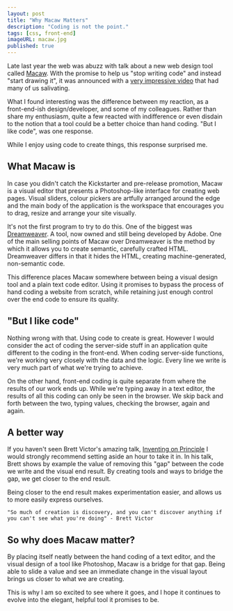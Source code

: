 ```yaml
---
layout: post
title: "Why Macaw Matters"
description: "Coding is not the point."
tags: [css, front-end]
imageURL: macaw.jpg
published: true
---
```


Late last year the web was abuzz with talk about a new web design tool called [Macaw](http://macaw.co). With the promise to help us "stop writing code" and instead "start drawing it", it was announced with a [very impressive video](http://macaw.co/peek/) that had many of us salivating.

What I found interesting was the difference between my reaction, as a front-end-ish design/developer, and some of my colleagues. Rather than share my enthusiasm, quite a few reacted with indifference or even disdain to the notion that a tool could be a better choice than hand coding. "But I like code", was one response.

While I enjoy using code to create things, this response surprised me.

## What Macaw is

In case you didn't catch the Kickstarter and pre-release promotion, Macaw is a visual editor that presents a Photoshop-like interface for creating web pages. Visual sliders, colour pickers are artfully arranged around the edge and the main body of the application is the workspace that encourages you to drag, resize and arrange your site visually.

It's not the first program to try to do this. One of the biggest was [Dreamweaver](http://www.adobe.com/ie/products/dreamweaver.html). A tool, now owned and still being developed by Adobe. One of the main selling points of Macaw over Dreamweaver is the method by which it allows you to create semantic, carefully crafted HTML. Dreamweaver differs in that it hides the HTML, creating machine-generated, non-semantic code.

This difference places Macaw somewhere between being a visual design tool and a plain text code editor. Using it promises to bypass the process of hand coding a website from scratch, while retaining just enough control over the end code to ensure its quality.

## "But I like code"

Nothing wrong with that. Using code to create is great. However I would consider the act of coding the server-side stuff in an application quite different to the coding in the front-end. When coding server-side functions, we're working very closely with the data and the logic. Every line we write is very much part of what we're trying to achieve. 

On the other hand, front-end coding is quite separate from where the results of our work ends up. While we're typing away in a text editor, the results of all this coding can only be seen in the browser. We skip back and forth between the two, typing values, checking the browser, again and again.

## A better way

If you haven't seen Brett Victor's amazing talk, [Inventing on Principle](https://vimeo.com/36579366) I would strongly recommend setting aside an hour to take it in. In his talk, Brett shows by example the value of removing this "gap" between the code we write and the visual end result. By creating tools and ways to bridge the gap, we get closer to the end result.

Being closer to the end result makes experimentation easier, and allows us to more easily express ourselves.

	"So much of creation is discovery, and you can't discover anything if you can't see what you're doing" - Brett Victor

## So why does Macaw matter?

By placing itself neatly between the hand coding of a text editor, and the visual design of a tool like Photoshop, Macaw is a bridge for that gap. Being able to slide a value and see an immediate change in the visual layout brings us closer to what we are creating.

This is why I am so excited to see where it goes, and I hope it continues to evolve into the elegant, helpful tool it promises to be.



